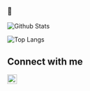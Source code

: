 ### 👋

<!--
*henriettebs/henriettebs* is a ✨ special ✨ repository because its README.md (this file) appears on your GitHub profile. -->


![Github Stats](https://github-readme-stats.vercel.app/api?username=henriettebs&show_icons=true&theme=dracula)


![Top Langs](https://github-readme-stats.vercel.app/api/top-langs/?username=henriettebs&theme=tokyonight)


## Connect with me

[<img align="left" alt="codeSTACKr | LinkedIn" width="22px" src="https://cdn.jsdelivr.net/npm/simple-icons@v3/icons/linkedin.svg" />][linkedin]


<!--

Here are some ideas to get you started:

- 🔭 I’m currently working on ...
- 🌱 I’m currently learning ...
- 👯 I’m looking to collaborate on ...
- 🤔 I’m looking for help with ...
- 💬 Ask me about ...
- 📫 How to reach me: ...
- 😄 Pronouns: ...
- ⚡ Fun fact: ...
-->


[linkedin]: https://www.linkedin.com/in/henriette-brekke-sunde-766190224/
